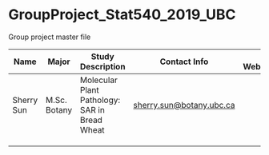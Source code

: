 # GroupProject_Stat540_2019_UBC
Group project master file

| Name | Major | Study Description | Contact Info | Links to Website/Research  |
|------|-------|-------------------|--------------|----------------------------|
| Sherry Sun |   M.Sc. Botany    |      Molecular Plant Pathology: SAR in Bread Wheat           |        sherry.sun@botany.ubc.ca      |                            |
|      |       |                   |              |                            |
|      |       |                   |              |                            |
|      |       |                   |              |                            |
